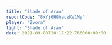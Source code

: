 ```yaml
---
title: "Shade of Aran"
reportCode: "8xYj6HGhaczKw1My"
player: "Zvora"
fight: "Shade of Aran"
date: 2021-09-08T20:17:22.766000+00:00
---
```

